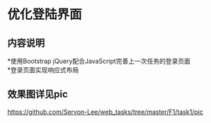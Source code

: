 优化登陆界面
===========
内容说明
-------------
*使用Bootstrap jQuery配合JavaScript完善上一次任务的登录页面<br>
*登录页面实现响应式布局<br>

效果图详见pic
-----------
https://github.com/Servon-Lee/web_tasks/tree/master/F1/task1/pic
